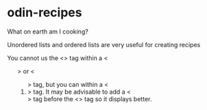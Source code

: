 # odin-recipes
What on earth am I cooking?

Unordered lists and ordered lists are very useful for creating recipes

You cannot us the <<img>> tag within a <<ul>> or <<ol>> tag, but you can within a <<li>> tag. It may be advisable to add a <<br>> tag before the <<img>> tag so it displays better.